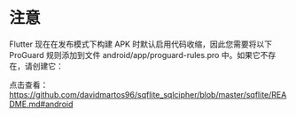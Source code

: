 # 注意

Flutter 现在在发布模式下构建 APK 时默认启用代码收缩，因此您需要将以下 ProGuard 规则添加到文件 android/app/proguard-rules.pro 中。如果它不存在，请创建它：

点击查看：https://github.com/davidmartos96/sqflite_sqlcipher/blob/master/sqflite/README.md#android